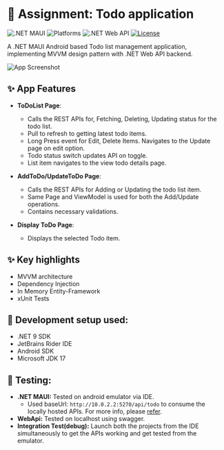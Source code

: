 # 📝 Assignment: Todo application

![.NET MAUI](https://img.shields.io/badge/.NET%20MAUI-5C2D91?logo=.net&logoColor=white)
![Platforms](https://img.shields.io/badge/platform-%20Android%20-lightgrey)
![.NET Web API](https://img.shields.io/badge/%20Web_API-5C2D91?logo=.net&logoColor=white)
[![License](https://img.shields.io/badge/license-MIT-blue)](LICENSE)

A .NET MAUI Android based Todo list management application, implementing MVVM design pattern with .NET Web API backend.

![App Screenshot](docs/Todo\List.png)

## ✨ App Features

- **ToDoList Page**:
  - Calls the REST APIs for, Fetching, Deleting, Updating status for the todo list.
  - Pull to refresh to getting latest todo items.
  - Long Press event for Edit, Delete Items. Navigates to the Update page on edit option.
  - Todo status switch updates API on toggle.
  - List item navigates to the view todo details page.

- **AddToDo/UpdateToDo Page**:
  - Calls the REST APIs for Adding or Updating the todo list item.
  - Same Page and ViewModel is used for both the Add/Update operations.
  - Contains necessary validations.

- **Display ToDo Page**:
  - Displays the selected Todo item.

## ✨ Key highlights

  - MVVM architecture
  - Dependency Injection
  - In Memory Entity-Framework
  - xUnit Tests

## 🚀 Development setup used:
- .NET 9 SDK
- JetBrains Rider IDE
- Android SDK
- Microsoft JDK 17


## 🧪 Testing:

- **.NET MAUI:** Tested on android emulator via IDE.
  - Used baseUrl: `http://10.0.2.2:5270/api/todo` to consume the locally hosted APIs. For more info, please [refer](https://learn.microsoft.com/en-us/dotnet/maui/data-cloud/local-web-services?view=net-maui-9.0#android).
- **WebApi:** Tested on localhost using swagger.
- **Integration Test(debug):** Launch both the projects from the IDE simultaneously to get the APIs working and get tested from the emulator.
